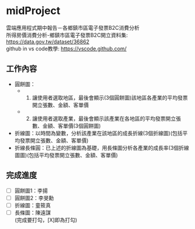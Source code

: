 # midProject
雲端應用程式期中報告－各鄉鎮市區電子發票B2C消費分析  
所得房價消費分析-鄉鎮市區電子發票B2C開立資料集: https://data.gov.tw/dataset/36862  
github in vs code教學: https://vscode.github.com/  

## 工作內容
* 圓餅圖：
  * 1. 讓使用者選取地區，最後會顯示(3個圓餅圖)該地區各產業的平均發票開立張數、金額、客單價
  * 2. 讓使用者選取產業，最後會顯示該產業在各地區的平均發票開立張數、金額、客單價(3個圓餅圖)
* 折線圖：以時間為變數，分析該產業在該地區的成長折線(3個折線圖)(包括平均發票開立張數、金額、客單價)
* 折線長條圓：已上述的折線圖為基礎，用長條圖分析各產業的成長率(3個折線圖圖)(包括平均發票開立張數、金額、客單價)

## 完成進度
- [ ] 圓餅圖1：李揚
- [ ] 圓餅圖2：李旻勳
- [ ] 折線圖：童筱真
- [ ] 長條圖：陳遠謀  
(完成要打勾，[X]即為打勾)
